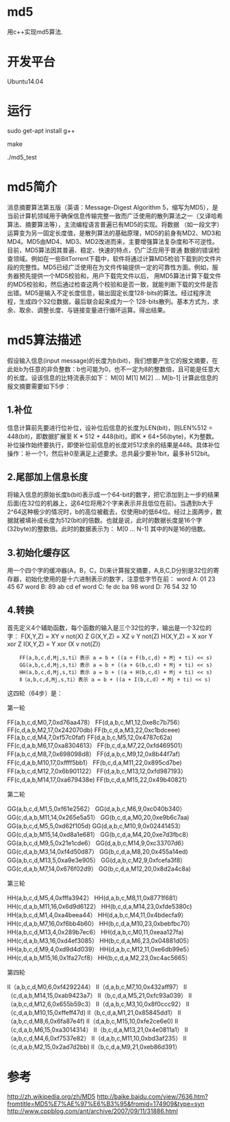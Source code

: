 md5
===


用c++实现md5算法.


开发平台
========


Ubuntu14.04


运行
====


sudo get-apt install g++

make

./md5_test


md5简介
=======


消息摘要算法第五版（英语：Message-Digest Algorithm 5，缩写为MD5），是当前计算机领域用于确保信息传输完整一致而广泛使用的散列算法之一（又译哈希算法、摘要算法等），主流编程语言普遍已有MD5的实现。将数据
（如一段文字）运算变为另一固定长度值，是散列算法的基础原理，MD5的前身有MD2、MD3和MD4。MD5由MD4、MD3、MD2改进而来，主要增强算法复杂度和不可逆性。目前，MD5算法因其普遍、稳定、快速的特点，仍广泛应用于普通
数据的错误检查领域。例如在一些BitTorrent下载中，软件将通过计算MD5检验下载到的文件片段的完整性。MD5已经广泛使用在为文件传输提供一定的可靠性方面。例如，服务器预先提供一个MD5校验和，用户下载完文件以后，
用MD5算法计算下载文件的MD5校验和，然后通过检查这两个校验和是否一致，就能判断下载的文件是否出错。MD5是输入不定长度信息，输出固定长度128-bits的算法。经过程序流程，生成四个32位数据，最后联合起来成为一个
128-bits散列。基本方式为，求余、取余、调整长度、与链接变量进行循环运算。得出结果。


md5算法描述
===========


假设输入信息(input message)的长度为b(bit)，我们想要产生它的报文摘要，在此处b为任意的非负整数：b也可能为0，也不一定为8的整数倍，且可能是任意大的长度。设该信息的比特流表示如下：
          M[0] M[1] M[2] ... M[b-1]
计算此信息的报文摘要需要如下5步：

1.补位
------

信息计算前先要进行位补位，设补位后信息的长度为LEN(bit)，则LEN%512 = 448(bit)，即数据扩展至
K * 512 + 448(bit)。即K * 64+56(byte)，K为整数。补位操作始终要执行，即使补位前信息的长度对512求余的结果是448。具体补位操作：补一个1，然后补0至满足上述要求。总共最少要补1bit，最多补512bit。

2.尾部加上信息长度
------------------

将输入信息的原始长度b(bit)表示成一个64-bit的数字，把它添加到上一步的结果后面(在32位的机器上，这64位将用2个字来表示并且低位在前)。当遇到b大于2^64这种极少的情况时，b的高位被截去，仅使用b的低64位。经过上面两步，数据就被填补成长度为512(bit)的倍数。也就是说，此时的数据长度是16个字(32byte)的整数倍。此时的数据表示为：
          M[0 ... N-1]
其中的N是16的倍数。

3.初始化缓存区
--------------

用一个四个字的缓冲器(A，B，C，D)来计算报文摘要，A,B,C,D分别是32位的寄存器，初始化使用的是十六进制表示的数字，注意低字节在前：
        word A: 01 23 45 67
        word B: 89 ab cd ef
        word C: fe dc ba 98
        word D: 76 54 32 10

4.转换
-------

首先定义4个辅助函数，每个函数的输入是三个32位的字，输出是一个32位的字：
        F(X,Y,Z) = XY v not(X) Z
        G(X,Y,Z) = XZ v Y not(Z)
        H(X,Y,Z) = X xor Y xor Z
        I(X,Y,Z) = Y xor (X v not(Z))

        FF(a,b,c,d,Mj,s,ti）表示 a = b + ((a + F(b,c,d) + Mj + ti) << s)
        GG(a,b,c,d,Mj,s,ti）表示 a = b + ((a + G(b,c,d) + Mj + ti) << s)
        HH(a,b,c,d,Mj,s,ti）表示 a = b + ((a + H(b,c,d) + Mj + ti) << s)
        Ⅱ（a,b,c,d,Mj,s,ti）表示 a = b + ((a + I(b,c,d) + Mj + ti) << s)
这四轮（64步）是：

第一轮

FF(a,b,c,d,M0,7,0xd76aa478）
FF(d,a,b,c,M1,12,0xe8c7b756）
FF(c,d,a,b,M2,17,0x242070db)
FF(b,c,d,a,M3,22,0xc1bdceee)
FF(a,b,c,d,M4,7,0xf57c0faf)
FF(d,a,b,c,M5,12,0x4787c62a)
FF(c,d,a,b,M6,17,0xa8304613）
FF(b,c,d,a,M7,22,0xfd469501）
FF(a,b,c,d,M8,7,0x698098d8）
FF(d,a,b,c,M9,12,0x8b44f7af)
FF(c,d,a,b,M10,17,0xffff5bb1）
FF(b,c,d,a,M11,22,0x895cd7be)
FF(a,b,c,d,M12,7,0x6b901122）
FF(d,a,b,c,M13,12,0xfd987193）
FF(c,d,a,b,M14,17,0xa679438e)
FF(b,c,d,a,M15,22,0x49b40821）

第二轮

GG(a,b,c,d,M1,5,0xf61e2562）
GG(d,a,b,c,M6,9,0xc040b340）
GG(c,d,a,b,M11,14,0x265e5a51）
GG(b,c,d,a,M0,20,0xe9b6c7aa)
GG(a,b,c,d,M5,5,0xd62f105d)
GG(d,a,b,c,M10,9,0x02441453）
GG(c,d,a,b,M15,14,0xd8a1e681）
GG(b,c,d,a,M4,20,0xe7d3fbc8）
GG(a,b,c,d,M9,5,0x21e1cde6）
GG(d,a,b,c,M14,9,0xc33707d6）
GG(c,d,a,b,M3,14,0xf4d50d87）
GG(b,c,d,a,M8,20,0x455a14ed)
GG(a,b,c,d,M13,5,0xa9e3e905）
GG(d,a,b,c,M2,9,0xfcefa3f8）
GG(c,d,a,b,M7,14,0x676f02d9）
GG(b,c,d,a,M12,20,0x8d2a4c8a)

第三轮

HH(a,b,c,d,M5,4,0xfffa3942）
HH(d,a,b,c,M8,11,0x8771f681）
HH(c,d,a,b,M11,16,0x6d9d6122）
HH(b,c,d,a,M14,23,0xfde5380c)
HH(a,b,c,d,M1,4,0xa4beea44）
HH(d,a,b,c,M4,11,0x4bdecfa9）
HH(c,d,a,b,M7,16,0xf6bb4b60）
HH(b,c,d,a,M10,23,0xbebfbc70）
HH(a,b,c,d,M13,4,0x289b7ec6）
HH(d,a,b,c,M0,11,0xeaa127fa)
HH(c,d,a,b,M3,16,0xd4ef3085）
HH(b,c,d,a,M6,23,0x04881d05）
HH(a,b,c,d,M9,4,0xd9d4d039）
HH(d,a,b,c,M12,11,0xe6db99e5）
HH(c,d,a,b,M15,16,0x1fa27cf8）
HH(b,c,d,a,M2,23,0xc4ac5665）

第四轮

Ⅱ（a,b,c,d,M0,6,0xf4292244）
Ⅱ（d,a,b,c,M7,10,0x432aff97）
Ⅱ（c,d,a,b,M14,15,0xab9423a7）
Ⅱ（b,c,d,a,M5,21,0xfc93a039）
Ⅱ（a,b,c,d,M12,6,0x655b59c3）
Ⅱ（d,a,b,c,M3,10,0x8f0ccc92）
Ⅱ（c,d,a,b,M10,15,0xffeff47d)
Ⅱ（b,c,d,a,M1,21,0x85845dd1）
Ⅱ（a,b,c,d,M8,6,0x6fa87e4f)
Ⅱ（d,a,b,c,M15,10,0xfe2ce6e0)
Ⅱ（c,d,a,b,M6,15,0xa3014314）
Ⅱ（b,c,d,a,M13,21,0x4e0811a1）
Ⅱ（a,b,c,d,M4,6,0xf7537e82）
Ⅱ（d,a,b,c,M11,10,0xbd3af235）
Ⅱ（c,d,a,b,M2,15,0x2ad7d2bb)
Ⅱ（b,c,d,a,M9,21,0xeb86d391）


参考
====


http://zh.wikipedia.org/zh/MD5
http://baike.baidu.com/view/7636.htm?fromtitle=MD5%E7%AE%97%E6%B3%95&fromid=174909&type=syn
http://www.cppblog.com/ant/archive/2007/09/11/31886.html


